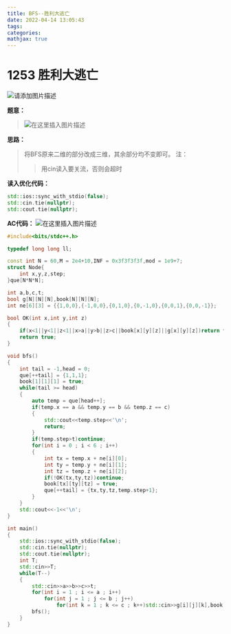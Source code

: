 ```yaml
---
title: BFS--胜利大逃亡
date: 2022-04-14 13:05:43
tags:
categories:
mathjax: true
---
```

# 1253 胜利大逃亡
![请添加图片描述](https://img-blog.csdnimg.cn/dfb5b15bff5b492fb05704943cadf5bc.png?x-oss-process=image/watermark,type_d3F5LXplbmhlaQ,shadow_50,text_Q1NETiBAdGltZXJfY2F0Y2g=,size_20,color_FFFFFF,t_70,g_se,x_16)


**题意：**
>![在这里插入图片描述](https://img-blog.csdnimg.cn/1b6d3cc0126c42f99b10473c9635e587.png?x-oss-process=image/watermark,type_d3F5LXplbmhlaQ,shadow_50,text_Q1NETiBAdGltZXJfY2F0Y2g=,size_20,color_FFFFFF,t_70,g_se,x_16)

**思路：**
>将BFS原来二维的部分改成三维，其余部分均不变即可。
>注：
>>用cin读入要关流，否则会超时

**读入优化代码：**

```cpp
std::ios::sync_with_stdio(false);
std::cin.tie(nullptr);
std::cout.tie(nullptr);
```

**AC代码：**
![在这里插入图片描述](https://img-blog.csdnimg.cn/028f507c25f14c60ae61e66c890beeb2.png)

```cpp
#include<bits/stdc++.h>

typedef long long ll;

const int N = 60,M = 2e4+10,INF = 0x3f3f3f3f,mod = 1e9+7;
struct Node{
    int x,y,z,step;
}que[N*N*N];

int a,b,c,t;
bool g[N][N][N],book[N][N][N];
int ne[6][3] = {{1,0,0},{-1,0,0},{0,1,0},{0,-1,0},{0,0,1},{0,0,-1}};

bool OK(int x,int y,int z)
{
    if(x<1||y<1||z<1||x>a||y>b||z>c||book[x][y][z]||g[x][y][z])return false;
    return true;
}

void bfs()
{
    int tail = -1,head = 0;
    que[++tail] = {1,1,1};
    book[1][1][1] = true;
    while(tail >= head)
    {
        auto temp = que[head++];
        if(temp.x == a && temp.y == b && temp.z == c)
        {
            std::cout<<temp.step<<'\n';
            return;
        }
        if(temp.step>t)continue;
        for(int i = 0 ; i < 6 ; i++)
        {
            int tx = temp.x + ne[i][0];
            int ty = temp.y + ne[i][1];
            int tz = temp.z + ne[i][2];
            if(!OK(tx,ty,tz))continue;
            book[tx][ty][tz] = true;
            que[++tail] = {tx,ty,tz,temp.step+1};
        }
    }
    std::cout<<-1<<'\n';
}

int main()
{
    std::ios::sync_with_stdio(false);
    std::cin.tie(nullptr);
    std::cout.tie(nullptr);
    int T;
    std::cin>>T;
    while(T--)
    {
        std::cin>>a>>b>>c>>t;
        for(int i = 1 ; i <= a ; i++)
            for(int j = 1 ; j <= b ; j++)
                for(int k = 1 ; k <= c ; k++)std::cin>>g[i][j][k],book[i][j][k] = false;
        bfs();
    }
}
```
